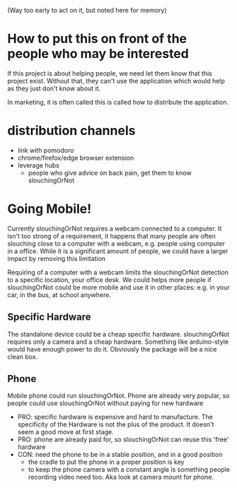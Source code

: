 (Way too early to act on it, but noted here for memory)

# How to put this on front of the people who may be interested
If this project is about helping people, we need let them know that this project exist.
Without that, they can't use the application which would help as they just don't
know about it.

In marketing, it is often called  this is called how to distribute the application.

# distribution channels
- link with pomodoro
- chrome/firefox/edge browser extension
- leverage hubs
  - people who give advice on back pain, get them to know slouchingOrNot

# Going Mobile!
Currently slouchingOrNot requires a webcam connected to a computer.
It isn't too strong of a requirement, it happens that many people are often slouching
close to a computer with a webcam, e.g. people using computer in a office.
While it is a significant amount of people, we could have a larger impact by removing
this limitation

Requiring of a computer with a webcam limits the slouchingOrNot detection to a specific location, your office desk.
We could helps more people if slouchingOrNot could be more mobile and use it in other places: e.g. in your car,
in the bus, at school anywhere.

## Specific Hardware
The standalone device could be a cheap specific hardware. slouchingOrNot requires only a camera and a cheap hardware.
Something like arduino-style would have enough power to do it.
Obviously the package will be a nice clean box.

## Phone
Mobile phone could run slouchingOrNot.
Phone are already very popular, so people could use slouchingOrNot without paying for new hardware

- PRO: specific hardware is expensive and hard to manufacture. The specificity of the Hardware
  is not the plus of the product. It doesn't seem a good move at first stage.
- PRO: phone are already paid for, so slouchingOrNot can reuse this 'free' hardware
- CON: need the phone to be in a stable position, and in a good position
  - the cradle to put the phone in a proper position is key
  - to keep the phone camera with a constant angle is something people recording
    video need too. Aka look at camera mount for phone.
